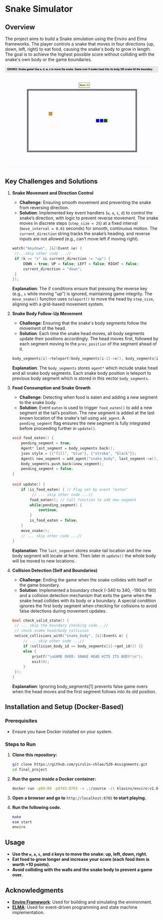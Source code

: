 # Snake Simulator

## Overview

The project aims to build a Snake simulation using the Enviro and Elma frameworks. The player controls a snake that moves in four directions (up, down, left, right) to eat food, causing the snake's body to grow in length. The goal is to achieve the highest possible score without colliding with the snake's own body or the game boundaries.

![Snake Simulation GIF](resources/snake_movement.gif)

## Key Challenges and Solutions

1. **Snake Movement and Direction Control**

   - **Challenge**: Ensuring smooth movement and preventing the snake from reversing direction.
   - **Solution**: Implemented key event handlers (`w`, `a`, `s`, `d`) to control the snake’s direction, with logic to prevent reverse movement. The snake moves in discrete steps (`step_size = 25`) at a fixed interval (`move_interval = 0.01` seconds) for smooth, continuous motion. The `current_direction` string tracks the snake’s heading, and reverse inputs are not allowed (e.g., can’t move left if moving right).

   ```c++
   watch("keydown", [&](Event &e) {
    //...skip other code ...//
    if (k == "s" && current_direction != "up") { 
        DOWN = true; UP = false; LEFT = false; RIGHT = false; 
        current_direction = "down";
    }
   });
   ```
   **Explanation**: The if conditions ensure that pressing the reverse key (e.g., `s` while moving "up") is ignored, maintaining game integrity. The `move_snake()` function uses `teleport()` to move the head by `step_size`, aligning with a grid-based movement system.

2. **Snake Body Follow-Up Movement**

   - **Challenge**: Ensuring that the snake's body segments follow the movement of the head.
   - **Solution**: Each time the snake head moves, all body segments update their positions accordingly. The head moves first, followed by each segment moving to the `prev_position` of the segment ahead of it.

   ```c++
   body_segments[i]->teleport(body_segments[i-1]->x(), body_segments[i-1]->y());
   ```
   **Explanation**: The `body_segments` stores `agent*` which include snake head and all snake body segments. Each snake body position is teleport to previous body segment which is stored in this vector `body_segments`.
   
3. **Food Consumption and Snake Growth**

   - **Challenge**: Detecting when food is eaten and adding a new segment to the snake body.
   - **Solution**: Event `eaten` is used to trigger `food_eaten()` to add a new segment at the tail’s position. The new segment is added at the last known location of the snake's tail using `add_agent`. A `pending_segment` flag ensures the new segment is fully integrated before proceeding further in `update()`.

   ```c++
   void food_eaten() {
       pending_segment = true;
       Agent* last_segment = body_segments.back();
       json style = {{"fill", "blue"}, {"stroke", "black"}};
       Agent& new_segment = add_agent("snake_body", last_segment->x(), last_segment->y(), 0, style);
       body_segments.push_back(&new_segment);
       pending_segment = false;
   }

   void update() {
       if (is_food_eaten) { // Flag set by event "eaten"
            // ... skip other code ...//
           food_eaten(); // Call function to add new segment
           while(pending_segment) {
               continue;
           }
           is_food_eaten = false;
       }
       move_snake();
       // ... skip other code ...//
   }
   ```
    **Explanation**: The `last_segment` stores snake tail location and the new body segment will locate at here. Then later in `update()` the whole body will be moved to new locations.

4. **Collision Detection (Self and Boundaries)**

   - **Challenge**: Ending the game when the snake collides with itself or the game boundary.
   - **Solution**: Implemented a boundary check (-340 to 340, -190 to 190) and a collision detection mechanism that exits the game when the snake head collides with its body or a boundary. A special condition ignores the first body segment when checking for collisions to avoid false detections during movement updates.

   ```c++
   bool check_valid_state() {
    // ... skip the boundary checking code...//
    // check snake head/body collision
    notice_collisions_with("snake_body", [&](Event& e) {
        // ... skip other code ...//
        if (collision_body_id == body_segments[1]->get_id()) {}
        else {
            printf("\nGAME OVER: SNAKE HEAD HITS ITS BODY!\n");
            exit(0);
        }
    });
   }
   ```
    **Explanation**: Ignoring body_segments[1] prevents false game overs when the head moves and the first segment follows into its old position.
    
## Installation and Setup (Docker-Based)

### **Prerequisites**

- Ensure you have Docker installed on your system.

### **Steps to Run**

1. **Clone this repository:**
   ```sh
   git clone https://github.com/yirulin-chloe/520-Assignments.git
   cd final_project
   ```
2. **Run the game inside a Docker container:**
   ```sh
   docker run -p80:80 -p8765:8765 -v .:/source -it klavins/enviro:v1.61 bash
   ```
3. **Open a browser and go to** `http://localhost:8765` **to start playing.**

4. **Run the following code.**
    ```sh
    make
    esm start
    enviro
    ```

## Usage

- **Use the `w`, `a`, `s`, and `d` keys to move the snake: up, left, down, right.**
- **Eat food to grow longer and increase your score (each food item is worth +10 points).**
- **Avoid colliding with the walls and the snake body to prevent a game over.**

## Acknowledgments

- **[Enviro Framework](https://github.com/klavinslab/enviro.git)**: Used for building and simulating the environment.
- **[ELMA](https://github.com/klavinslab/elma.git)**: Used for event-driven programming and state machine implementation.
